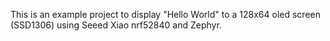 This is an example project to display "Hello World" to a 128x64 oled screen (SSD1306) using Seeed Xiao nrf52840 and Zephyr.
